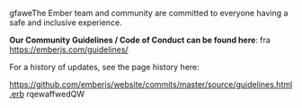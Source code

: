 gfaweThe Ember team and community are committed to everyone having a safe and inclusive experience.

**Our Community Guidelines / Code of Conduct can be found here**:
fra
https://emberjs.com/guidelines/

For a history of updates, see the page history here:

https://github.com/emberjs/website/commits/master/source/guidelines.html.erb
rqewaffwedQW